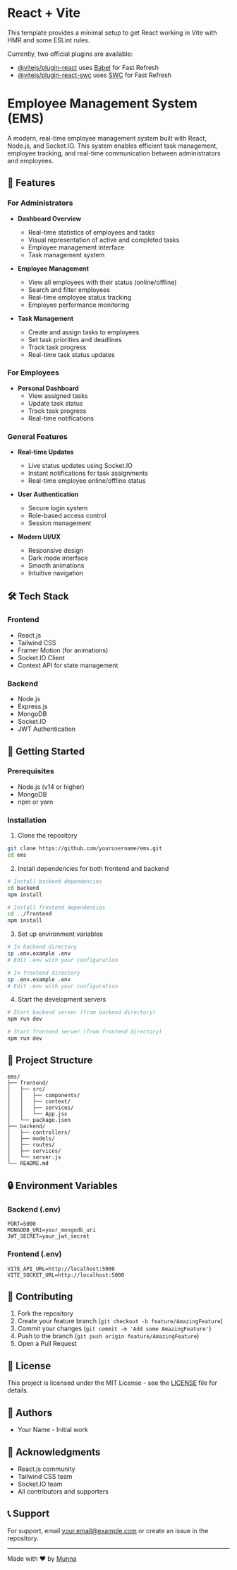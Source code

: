 # React + Vite

This template provides a minimal setup to get React working in Vite with HMR and some ESLint rules.

Currently, two official plugins are available:

- [@vitejs/plugin-react](https://github.com/vitejs/vite-plugin-react/blob/main/packages/plugin-react/README.md) uses [Babel](https://babeljs.io/) for Fast Refresh
- [@vitejs/plugin-react-swc](https://github.com/vitejs/vite-plugin-react-swc) uses [SWC](https://swc.rs/) for Fast Refresh

# Employee Management System (EMS)

A modern, real-time employee management system built with React, Node.js, and Socket.IO. This system enables efficient task management, employee tracking, and real-time communication between administrators and employees.

## 🌟 Features

### For Administrators
- **Dashboard Overview**
  - Real-time statistics of employees and tasks
  - Visual representation of active and completed tasks
  - Employee management interface
  - Task management system

- **Employee Management**
  - View all employees with their status (online/offline)
  - Search and filter employees
  - Real-time employee status tracking
  - Employee performance monitoring

- **Task Management**
  - Create and assign tasks to employees
  - Set task priorities and deadlines
  - Track task progress
  - Real-time task status updates

### For Employees
- **Personal Dashboard**
  - View assigned tasks
  - Update task status
  - Track task progress
  - Real-time notifications

### General Features
- **Real-time Updates**
  - Live status updates using Socket.IO
  - Instant notifications for task assignments
  - Real-time employee online/offline status

- **User Authentication**
  - Secure login system
  - Role-based access control
  - Session management

- **Modern UI/UX**
  - Responsive design
  - Dark mode interface
  - Smooth animations
  - Intuitive navigation

## 🛠️ Tech Stack

### Frontend
- React.js
- Tailwind CSS
- Framer Motion (for animations)
- Socket.IO Client
- Context API for state management

### Backend
- Node.js
- Express.js
- MongoDB
- Socket.IO
- JWT Authentication

## 🚀 Getting Started

### Prerequisites
- Node.js (v14 or higher)
- MongoDB
- npm or yarn

### Installation

1. Clone the repository
```bash
git clone https://github.com/yourusername/ems.git
cd ems
```

2. Install dependencies for both frontend and backend
```bash
# Install backend dependencies
cd backend
npm install

# Install frontend dependencies
cd ../frontend
npm install
```

3. Set up environment variables
```bash
# In backend directory
cp .env.example .env
# Edit .env with your configuration

# In frontend directory
cp .env.example .env
# Edit .env with your configuration
```

4. Start the development servers
```bash
# Start backend server (from backend directory)
npm run dev

# Start frontend server (from frontend directory)
npm run dev
```

## 📁 Project Structure

```
ems/
├── frontend/
│   ├── src/
│   │   ├── components/
│   │   ├── context/
│   │   ├── services/
│   │   └── App.jsx
│   └── package.json
├── backend/
│   ├── controllers/
│   ├── models/
│   ├── routes/
│   ├── services/
│   └── server.js
└── README.md
```

## 🔒 Environment Variables

### Backend (.env)
```
PORT=5000
MONGODB_URI=your_mongodb_uri
JWT_SECRET=your_jwt_secret
```

### Frontend (.env)
```
VITE_API_URL=http://localhost:5000
VITE_SOCKET_URL=http://localhost:5000
```

## 🤝 Contributing

1. Fork the repository
2. Create your feature branch (`git checkout -b feature/AmazingFeature`)
3. Commit your changes (`git commit -m 'Add some AmazingFeature'`)
4. Push to the branch (`git push origin feature/AmazingFeature`)
5. Open a Pull Request

## 📝 License

This project is licensed under the MIT License - see the [LICENSE](LICENSE) file for details.

## 👥 Authors

- Your Name - Initial work

## 🙏 Acknowledgments

- React.js community
- Tailwind CSS team
- Socket.IO team
- All contributors and supporters

## 📞 Support

For support, email your.email@example.com or create an issue in the repository.

---

Made with ❤️ by [Munna](https://github.com/MunnaKumar32990)
